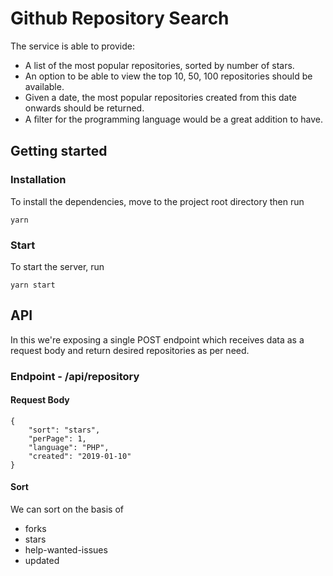 # Github Repository Search 
The service is able to provide: 
* A list of the most popular repositories, sorted by number of stars. 
* An option to be able to view the top 10, 50, 100 repositories should be available. 
* Given a date, the most popular repositories created from this date onwards should be returned. 
* A ﬁlter for the programming language would be a great addition to have.


## Getting started

### Installation
To install the dependencies, move to the project root directory then run
``` 
yarn
```
 
### Start
To start the server, run
```
yarn start
```

## API 
In this we're exposing a single POST endpoint which receives data as a request body and return desired repositories as per need.

### Endpoint - /api/repository
#### Request Body
```
{
    "sort": "stars",
    "perPage": 1,
    "language": "PHP",
    "created": "2019-01-10"
}
```

#### Sort
We can sort on the basis of 
* forks
* stars
* help-wanted-issues
* updated

